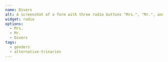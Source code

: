 ```yaml
---
name: Divers
alt: A screenshot of a form with three radio buttons "Mrs.", "Mr.", and "Divers"
widget: radio
options:
  - Mrs.
  - Mr.
  - Divers
tags:
  - genders
  - alternative-trinaries
---
```

